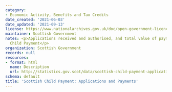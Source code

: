 ```yaml
---
category:
- Economic Activity, Benefits and Tax Credits
date_created: '2021-06-03'
date_updated: '2021-09-13'
license: https://www.nationalarchives.gov.uk/doc/open-government-licence/version/3/
maintainer: Scottish Government
notes: <p>Applications received and authorised, and total value of payments for Scottish
  Child Payment</p>
organization: Scottish Government
records: null
resources:
- format: html
  name: Description
  url: http://statistics.gov.scot/data/scottish-child-payment-applications-and-payments
schema: default
title: 'Scottish Child Payment: Applications and Payments'
---
```

